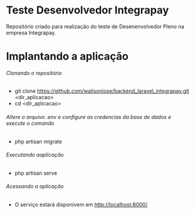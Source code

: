 # Teste Desenvolvedor Integrapay
Repositório criado para realização do teste de Desenenvolvedor Pleno na empresa Integrapay.

# Implantando a aplicação
###### Clonando o repositório
* git clone https://github.com/walisonjose/backend_laravel_integrapay.git <dir_aplicacao>
* cd <dir_aplicacao>
 ###### Altere o arquivo .env e configure as credencias da base de dados e execute o comando
* php artisan migrate
 ###### Executando aaplicação
* php artisan serve
###### Acessando a aplicação
* O serviço estará disponívem em [http://localhost:8000/](http://localhost:8000/)
